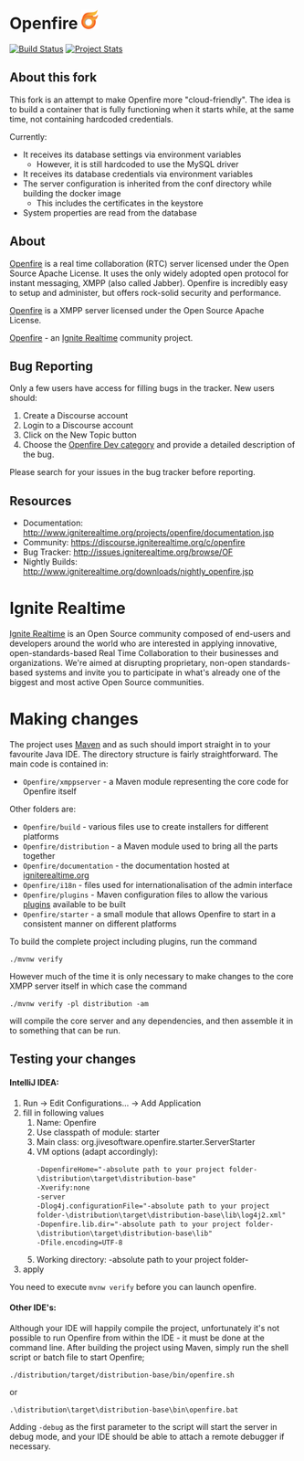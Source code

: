 Openfire ![alt tag](https://raw.githubusercontent.com/igniterealtime/IgniteRealtime-Website/master/src/main/webapp/images/logo_openfire.gif)
========
[![Build Status](https://travis-ci.org/igniterealtime/Openfire.svg?branch=master)](https://travis-ci.org/igniterealtime/Openfire)  [![Project Stats](https://www.openhub.net/p/Openfire/widgets/project_thin_badge.gif)](https://www.openhub.net/p/Openfire)

About this fork
-----
This fork is an attempt to make Openfire more "cloud-friendly". The idea is to build a container that is fully functioning when it starts while, at the same time, not containing hardcoded credentials.

Currently:
* It receives its database settings via environment variables
  * However, it is still hardcoded to use the MySQL driver
* It receives its database credentials via environment variables
* The server configuration is inherited from the conf directory while building the docker image
  * This includes the certificates in the keystore 
* System properties are read from the database

About
-----
[Openfire] is a real time collaboration (RTC) server licensed under the Open Source Apache License. It uses the only widely adopted open protocol for instant messaging, XMPP (also called Jabber). Openfire is incredibly easy to setup and administer, but offers rock-solid security and performance.

[Openfire] is a XMPP server licensed under the Open Source Apache License.

[Openfire] - an [Ignite Realtime] community project.

Bug Reporting
-------------

Only a few users have access for filling bugs in the tracker. New
users should:

1. Create a Discourse account
2. Login to a Discourse account
3. Click on the New Topic button
4. Choose the [Openfire Dev category](https://discourse.igniterealtime.org/c/openfire/openfire-dev) and provide a detailed description of the bug.

Please search for your issues in the bug tracker before reporting.

Resources
---------

- Documentation: http://www.igniterealtime.org/projects/openfire/documentation.jsp
- Community: https://discourse.igniterealtime.org/c/openfire
- Bug Tracker: http://issues.igniterealtime.org/browse/OF
- Nightly Builds: http://www.igniterealtime.org/downloads/nightly_openfire.jsp

Ignite Realtime
===============

[Ignite Realtime] is an Open Source community composed of end-users and developers around the world who 
are interested in applying innovative, open-standards-based Real Time Collaboration to their businesses and organizations. 
We're aimed at disrupting proprietary, non-open standards-based systems and invite you to participate in what's already one 
of the biggest and most active Open Source communities.

[Openfire]: http://www.igniterealtime.org/projects/openfire/index.jsp
[Ignite Realtime]: http://www.igniterealtime.org
[XMPP (Jabber)]: http://xmpp.org/

Making changes
==============
The project uses [Maven](https://maven.apache.org/) and as such should import straight in to your favourite Java IDE.
The directory structure is fairly straightforward. The main code is contained in:

* `Openfire/xmppserver` - a Maven module representing the core code for Openfire itself

Other folders are:  
* `Openfire/build` - various files use to create installers for different platforms
* `Openfire/distribution` - a Maven module used to bring all the parts together
* `Openfire/documentation` - the documentation hosted at [igniterealtime.org](https://www.igniterealtime.org/projects/openfire/documentation.jsp)
* `Openfire/i18n` - files used for internationalisation of the admin interface
* `Openfire/plugins` - Maven configuration files to allow the various [plugins](https://www.igniterealtime.org/projects/openfire/plugins.jsp) available to be built
* `Openfire/starter` - a small module that allows Openfire to start in a consistent manner on different platforms

To build the complete project including plugins, run the command
```
./mvnw verify
```  

However much of the time it is only necessary to make changes to the core XMPP server itself in which case the command
```
./mvnw verify -pl distribution -am 
```  
will compile the core server and any dependencies, and then assemble it in to something that can be run. 

Testing your changes
--------------------

#### IntelliJ IDEA:

1. Run -> Edit Configurations... -> Add Application
2. fill in following values
    1. Name: Openfire
    2. Use classpath of module: starter
    3. Main class: org.jivesoftware.openfire.starter.ServerStarter
    4. VM options (adapt accordingly):
        ````
        -DopenfireHome="-absolute path to your project folder-\distribution\target\distribution-base" 
        -Xverify:none
        -server
        -Dlog4j.configurationFile="-absolute path to your project folder-\distribution\target\distribution-base\lib\log4j2.xml"
        -Dopenfire.lib.dir="-absolute path to your project folder-\distribution\target\distribution-base\lib"
        -Dfile.encoding=UTF-8
       ````
   5. Working directory: -absolute path to your project folder-
3. apply

You need to execute `mvnw verify` before you can launch openfire.

#### Other IDE's:

Although your IDE will happily compile the project, unfortunately it's not possible to run Openfire from within the 
IDE - it must be done at the command line. After building the project using Maven, simply run the shell script or 
batch file to start Openfire;
```
./distribution/target/distribution-base/bin/openfire.sh
```
or
```
.\distribution\target\distribution-base\bin\openfire.bat
```

Adding `-debug` as the first parameter to the script will start the server in debug mode, and your IDE should be able
to attach a remote debugger if necessary.
